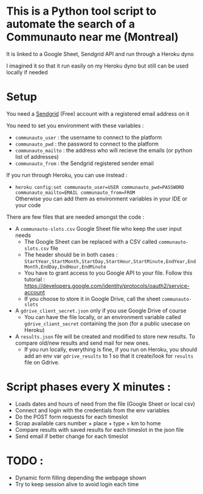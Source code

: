 # This is a Python tool script to automate the search of a Communauto near me (Montreal)

It is linked to a Google Sheet, Sendgrid API and run through a Heroku dyno

I imagined it so that it run easily on my Heroku dyno but still can be used locally if needed

# Setup

You need a [Sendgrid](https://sendgrid.com/) (Free) account with a registered email address on it 

You need to set you environment with these variables :
- `communauto_user` : the username to connect to the platform
- `communauto_pwd` : the password to connect to the platform
- `communauto_mailto` : the address who will recieve the emails (or python list of addresses)
- `communauto_from` : the Sendgrid registered sender email

If you run through Heroku, you can use instead : 
- `heroku config:set communauto_user=USER communauto_pwd=PASSWORD communauto_mailto=EMAIL communauto_from=FROM`  
Otherwise you can add them as environment variables in your IDE or your code

There are few files that are needed amongst the code :
- A `communauto-slots.csv` Google Sheet file who keep the user input needs
    - The Google Sheet can be replaced with a CSV called `communauto-slots.csv` file
    - The header should be in both cases : `StartYear,StartMonth,StartDay,StartHour,StartMinute,EndYear,EndMonth,EndDay,EndHour,EndMinute`
    - You have to grant access to you Google API to your file. Follow this tutorial : https://developers.google.com/identity/protocols/oauth2/service-account
    - If you choose to store it in Google Drive, call the sheet `communauto-slots`
- A `gdrive_client_secret.json` only if you use Google Drive of course
    - You can have the file locally, or an environment variable called `gdrive_client_secret` containing the json (for a public usecase on Heroku)
- A `results.json` file will be created and modified to store new results. To compare old/new results and send mail for new ones.
    - If you run locally, everything is fine, if you run on Heroku, you should add an env var `gdrive_results` to 1 so that it create/look for `results` file on Gdrive. 

# Script phases every X minutes : 

- Loads dates and hours of need from the file (Google Sheet or local csv)
- Connect and login with the credentials from the env variables
- Do the POST form requests for each timeslot
- Scrap available cars number + place + type + km to home
- Compare results with saved results for each timeslot in the json file
- Send email if better change for each timeslot

# TODO : 

- Dynamic form filling depending the webpage shown
- Try to keep session alive to avoid login each time


